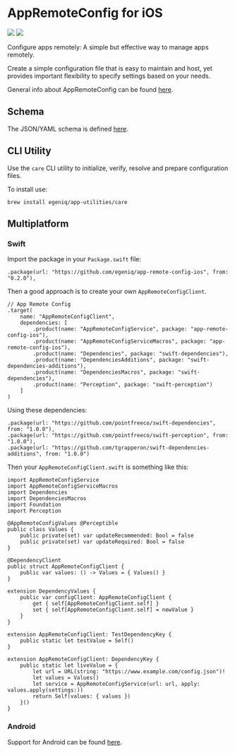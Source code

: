 # AppRemoteConfig for iOS

[![](https://img.shields.io/endpoint?url=https%3A%2F%2Fswiftpackageindex.com%2Fapi%2Fpackages%2Fegeniq%2Fapp-remote-config-ios%2Fbadge%3Ftype%3Dswift-versions)](https://swiftpackageindex.com/egeniq/app-remote-config-ios) [![](https://img.shields.io/endpoint?url=https%3A%2F%2Fswiftpackageindex.com%2Fapi%2Fpackages%2Fegeniq%2Fapp-remote-config-ios%2Fbadge%3Ftype%3Dswift-versions)](https://swiftpackageindex.com/egeniq/app-remote-config-ios)


Configure apps remotely: A simple but effective way to manage apps remotely.

Create a simple configuration file that is easy to maintain and host, yet provides important flexibility to specify settings based on your needs.

General info about AppRemoteConfig can be found [here](https://github.com/egeniq/app-remote-config).

## Schema

The JSON/YAML schema is defined [here](https://raw.githubusercontent.com/egeniq/app-remote-config/main/Schema/appremoteconfig.schema.json).

## CLI Utility

Use the `care` CLI utility to initialize, verify, resolve and prepare configuration files.

To install use:

    brew install egeniq/app-utilities/care

## Multiplatform

### Swift

Import the package in your `Package.swift` file:

    .package(url: "https://github.com/egeniq/app-remote-config-ios", from: "0.2.0"),

Then a good approach is to create your own `AppRemoteConfigClient`.

    // App Remote Config
    .target(
        name: "AppRemoteConfigClient",
        dependencies: [
            .product(name: "AppRemoteConfigService", package: "app-remote-config-ios"),
            .product(name: "AppRemoteConfigServiceMacros", package: "app-remote-config-ios"),
            .product(name: "Dependencies", package: "swift-dependencies"),
            .product(name: "DependenciesAdditions", package: "swift-dependencies-additions"),
            .product(name: "DependenciesMacros", package: "swift-dependencies"),
            .product(name: "Perception", package: "swift-perception")
        ]
    )
        
Using these dependencies:

    .package(url: "https://github.com/pointfreeco/swift-dependencies", from: "1.0.0"),
    .package(url: "https://github.com/pointfreeco/swift-perception", from: "1.0.0"),
    .package(url: "https://github.com/tgrapperon/swift-dependencies-additions", from: "1.0.0")
     
Then your `AppRemoteConfigClient.swift` is something like this:
        
    import AppRemoteConfigService
    import AppRemoteConfigServiceMacros
    import Dependencies
    import DependenciesMacros
    import Foundation
    import Perception

    @AppRemoteConfigValues @Perceptible
    public class Values {
        public private(set) var updateRecommended: Bool = false
        public private(set) var updateRequired: Bool = false
    }

    @DependencyClient
    public struct AppRemoteConfigClient {
        public var values: () -> Values = { Values() }
    }

    extension DependencyValues {
        public var configClient: AppRemoteConfigClient {
            get { self[AppRemoteConfigClient.self] }
            set { self[AppRemoteConfigClient.self] = newValue }
        }
    }

    extension AppRemoteConfigClient: TestDependencyKey {
        public static let testValue = Self()
    }

    extension AppRemoteConfigClient: DependencyKey {
        public static let liveValue = {
            let url = URL(string: "https://www.example.com/config.json")!
            let values = Values()
            let service = AppRemoteConfigService(url: url, apply: values.apply(settings:))
            return Self(values: { values })
        }()
    }

### Android

Support for Android can be found [here](https://github.com/egeniq/app-remote-config-android).
